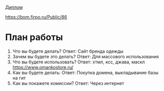 [Диплом](https://ru.yougile.com/board/vjfjaqh55uzz)

https://bom.firpo.ru/Public/86
# План работы
1. Что вы будете делать? Ответ: Сайт бренда одежды
2. Зачем вы будете это делать? Ответ: Для массового использования
3. Что вы будете использовать? Ответ: хтмл, ксс, джава, маскл https://www.omankostore.ru/
4. Как вы будете делать: Ответ: Покупка домена, выкладывание базы на гит
5. Как вы покажете комиссии? Ответ: Через интернет 
